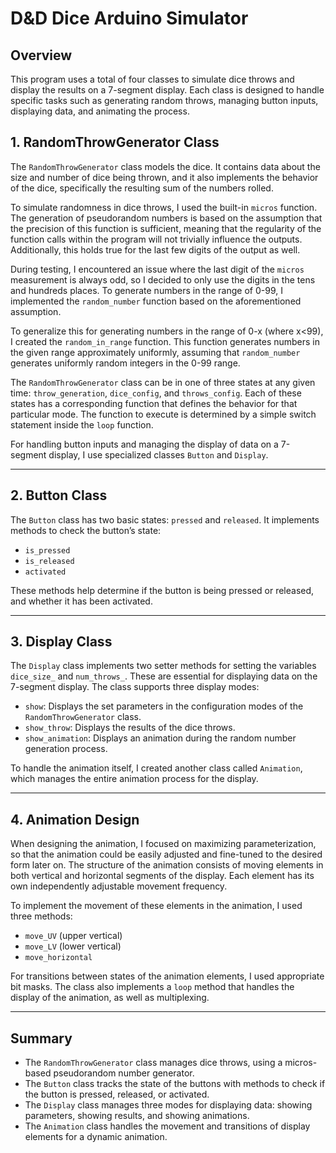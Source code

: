 # D&D Dice Arduino Simulator

## Overview

This program uses a total of four classes to simulate dice throws and display the results on a 7-segment display. Each class is designed to handle specific tasks such as generating random throws, managing button inputs, displaying data, and animating the process.

## 1. RandomThrowGenerator Class

The `RandomThrowGenerator` class models the dice. It contains data about the size and number of dice being thrown, and it also implements the behavior of the dice, specifically the resulting sum of the numbers rolled. 

To simulate randomness in dice throws, I used the built-in `micros` function. The generation of pseudorandom numbers is based on the assumption that the precision of this function is sufficient, meaning that the regularity of the function calls within the program will not trivially influence the outputs. Additionally, this holds true for the last few digits of the output as well. 

During testing, I encountered an issue where the last digit of the `micros` measurement is always odd, so I decided to only use the digits in the tens and hundreds places. To generate numbers in the range of 0-99, I implemented the `random_number` function based on the aforementioned assumption. 

To generalize this for generating numbers in the range of 0-x (where x<99), I created the `random_in_range` function. This function generates numbers in the given range approximately uniformly, assuming that `random_number` generates uniformly random integers in the 0-99 range.

The `RandomThrowGenerator` class can be in one of three states at any given time: `throw_generation`, `dice_config`, and `throws_config`. Each of these states has a corresponding function that defines the behavior for that particular mode. The function to execute is determined by a simple switch statement inside the `loop` function.

For handling button inputs and managing the display of data on a 7-segment display, I use specialized classes `Button` and `Display`.

---

## 2. Button Class

The `Button` class has two basic states: `pressed` and `released`. It implements methods to check the button’s state: 

- `is_pressed`
- `is_released`
- `activated`

These methods help determine if the button is being pressed or released, and whether it has been activated.

---

## 3. Display Class

The `Display` class implements two setter methods for setting the variables `dice_size_` and `num_throws_`. These are essential for displaying data on the 7-segment display. The class supports three display modes:

- `show`: Displays the set parameters in the configuration modes of the `RandomThrowGenerator` class.
- `show_throw`: Displays the results of the dice throws.
- `show_animation`: Displays an animation during the random number generation process.

To handle the animation itself, I created another class called `Animation`, which manages the entire animation process for the display.

---

## 4. Animation Design

When designing the animation, I focused on maximizing parameterization, so that the animation could be easily adjusted and fine-tuned to the desired form later on. The structure of the animation consists of moving elements in both vertical and horizontal segments of the display. Each element has its own independently adjustable movement frequency.

To implement the movement of these elements in the animation, I used three methods:

- `move_UV` (upper vertical)
- `move_LV` (lower vertical)
- `move_horizontal`

For transitions between states of the animation elements, I used appropriate bit masks. The class also implements a `loop` method that handles the display of the animation, as well as multiplexing.

---

## Summary

- The `RandomThrowGenerator` class manages dice throws, using a micros-based pseudorandom number generator.
- The `Button` class tracks the state of the buttons with methods to check if the button is pressed, released, or activated.
- The `Display` class manages three modes for displaying data: showing parameters, showing results, and showing animations.
- The `Animation` class handles the movement and transitions of display elements for a dynamic animation.
